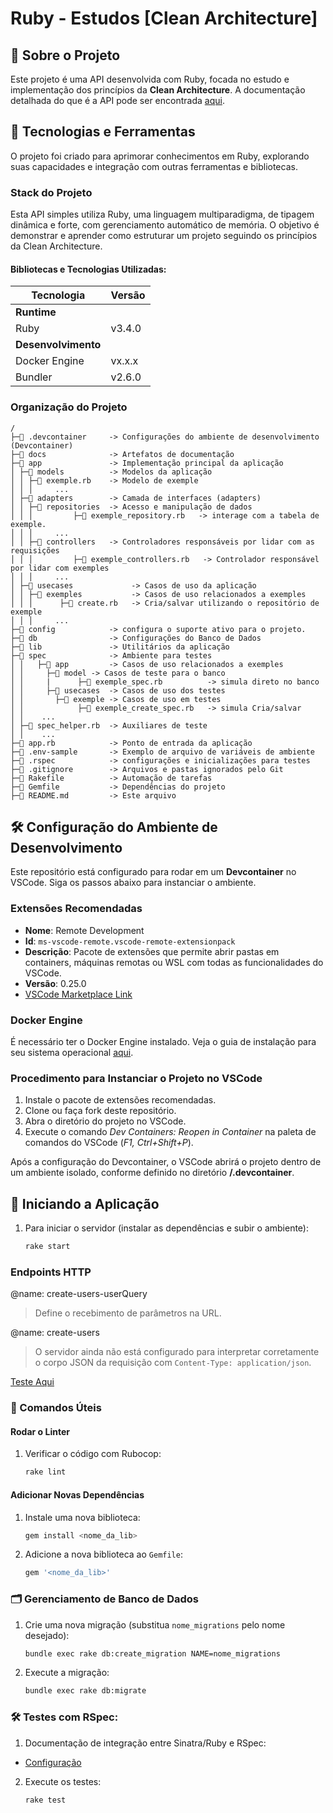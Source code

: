 # Ruby - Estudos [Clean Architecture]

## 📖 Sobre o Projeto
Este projeto é uma API desenvolvida com Ruby, focada no estudo e implementação dos princípios da **Clean Architecture**. A documentação detalhada do que é a API pode ser encontrada [aqui](docs/docs.md).

## 🚀 Tecnologias e Ferramentas
O projeto foi criado para aprimorar conhecimentos em Ruby, explorando suas capacidades e integração com outras ferramentas e bibliotecas.

### Stack do Projeto
Esta API simples utiliza Ruby, uma linguagem multiparadigma, de tipagem dinâmica e forte, com gerenciamento automático de memória. O objetivo é demonstrar e aprender como estruturar um projeto seguindo os princípios da Clean Architecture.

#### Bibliotecas e Tecnologias Utilizadas:
|  Tecnologia           | Versão    |
|-----------------------|-----------|
| **Runtime**           |           |
| Ruby                  | v3.4.0    |
| **Desenvolvimento**   |           |
| Docker Engine         | vx.x.x    |
| Bundler               | v2.6.0    |

### Organização do Projeto

```
/
├─📁 .devcontainer     -> Configurações do ambiente de desenvolvimento (Devcontainer)
├─📁 docs              -> Artefatos de documentação
├─📁 app               -> Implementação principal da aplicação
│ ├─📁 models          -> Modelos da aplicação
│ │ ├─💎 exemple.rb    -> Modelo de exemple
│ │ │     ...
│ ├─📁 adapters        -> Camada de interfaces (adapters)
│ │ ├─📁 repositories  -> Acesso e manipulação de dados
│ │ │         ├─💎 exemple_repository.rb   -> interage com a tabela de exemple.
│ │ │     ...
│ │ ├─📁 controllers   -> Controladores responsáveis por lidar com as requisições
│ │ │         ├─💎 exemple_controllers.rb   -> Controlador responsável por lidar com exemples
│ │ │     ...
│ ├─📁 usecases             -> Casos de uso da aplicação
│ │ ├─📁 exemples           -> Casos de uso relacionados a exemples
│ │ │      ├─💎 create.rb   -> Cria/salvar utilizando o repositório de exemple
│ │ │     ...
├─📁 config            -> configura o suporte ativo para o projeto.
├─📁 db                -> Configurações do Banco de Dados
├─📁 lib               -> Utilitários da aplicação
├─📁 spec              -> Ambiente para testes
│ │   ├─📁 app         -> Casos de uso relacionados a exemples
│ │     ├─📁 model -> Casos de teste para o banco
│ │     |      ├─💎 exemple_spec.rb          -> simula direto no banco
│ │     ├─📁 usecases  -> Casos de uso dos testes
│ │       ├─📁 exemple -> Casos de uso em testes
│ │            ├─💎 exemple_create_spec.rb   -> simula Cria/salvar
│ │    ...
│ ├─💎 spec_helper.rb  -> Auxiliares de teste
│ │    ...
├─💎 app.rb            -> Ponto de entrada da aplicação
├─📄 .env-sample       -> Exemplo de arquivo de variáveis de ambiente
├─📄 .rspec            -> configurações e inicializações para testes
├─📄 .gitignore        -> Arquivos e pastas ignorados pelo Git
├─📄 Rakefile          -> Automação de tarefas
├─📄 Gemfile           -> Dependências do projeto
├─📄 README.md         -> Este arquivo
```

## 🛠️ Configuração do Ambiente de Desenvolvimento

Este repositório está configurado para rodar em um **Devcontainer** no VSCode. Siga os passos abaixo para instanciar o ambiente.

### Extensões Recomendadas

- **Nome**: Remote Development
- **Id**: `ms-vscode-remote.vscode-remote-extensionpack`
- **Descrição**: Pacote de extensões que permite abrir pastas em containers, máquinas remotas ou WSL com todas as funcionalidades do VSCode.
- **Versão**: 0.25.0
- [VSCode Marketplace Link](https://marketplace.visualstudio.com/items?itemName=ms-vscode-remote.vscode-remote-extensionpack)

### Docker Engine

É necessário ter o Docker Engine instalado. Veja o guia de instalação para seu sistema operacional [aqui](https://docs.docker.com/engine/install/).

### Procedimento para Instanciar o Projeto no VSCode

1. Instale o pacote de extensões recomendadas.
2. Clone ou faça fork deste repositório.
3. Abra o diretório do projeto no VSCode.
4. Execute o comando _Dev Containers: Reopen in Container_ na paleta de comandos do VSCode (_F1, Ctrl+Shift+P_).

Após a configuração do Devcontainer, o VSCode abrirá o projeto dentro de um ambiente isolado, conforme definido no diretório **/.devcontainer**.

## 🚀 Iniciando a Aplicação

1. Para iniciar o servidor (instalar as dependências e subir o ambiente):
    ```sh
    rake start
    ```

### Endpoints HTTP

@name: create-users-userQuery  
> Define o recebimento de parâmetros na URL.

@name: create-users  
> O servidor ainda não está configurado para interpretar corretamente o corpo JSON da requisição com `Content-Type: application/json`.

[Teste Aqui](routes.http)

### 🔧 Comandos Úteis

#### Rodar o Linter

1. Verificar o código com Rubocop:
    ```sh
    rake lint
    ```

#### Adicionar Novas Dependências

1. Instale uma nova biblioteca:
    ```sh
    gem install <nome_da_lib>
    ```
2. Adicione a nova biblioteca ao `Gemfile`:
    ```ruby
    gem '<nome_da_lib>'
    ```

### 🗂️ Gerenciamento de Banco de Dados

1. Crie uma nova migração (substitua `nome_migrations` pelo nome desejado):
    ```sh
    bundle exec rake db:create_migration NAME=nome_migrations
    ```
2. Execute a migração:
    ```sh
    bundle exec rake db:migrate
    ```

### 🛠️ Testes com RSpec:

1. Documentação de integração entre Sinatra/Ruby e RSpec:
- [Configuração](https://shiroyasha.io/sinatra-app-with-rspec.html)

2. Execute os testes:
    ```sh
    rake test
    ```

